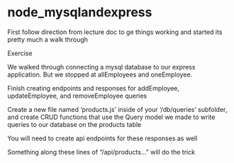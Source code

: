 # node_mysqlandexpress



First follow direction from lecture doc to ge things working and started its pretty much a walk through


Exercise

We walked through connecting a mysql database to our express application. But we stopped at allEmployees and oneEmployee. 

Finish creating endpoints and responses for addEmployee, updateEmployee, and removeEmployee queries

Create a new file named ‘products.js’ inside of your ‘/db/queries’ subfolder, and create CRUD functions that use the Query model we made to write queries to our database on the products table

You will need to create api endpoints for these responses as well

Something along these lines of “/api/products…” will do the trick

